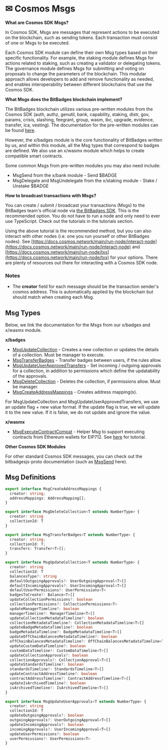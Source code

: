 # ✉ Cosmos Msgs

**What are Cosmos SDK Msgs?**

In Cosmos SDK, Msgs are messages that represent actions to be executed on the blockchain, such as sending tokens. Each transaction must consist of one or Msgs to be executed.

Each Cosmos SDK module can define their own Msg types based on their specific functionality. For example, the staking module defines Msgs for actions related to staking, such as creating a validator or delegating tokens. The governance module defines Msgs for submitting and voting on proposals to change the parameters of the blockchain. This modular approach allows developers to add and remove functionality as needed, and enables interoperability between different blockchains that use the Cosmos SDK.&#x20;

**What Msgs does the BitBadges blockchain implement?**

The BitBadges blockchain utilizes various pre-written modules from the Cosmos SDK (auth, authz, genutil, bank, capability, staking, distr, gov, params, crisis, slashing, feegrant, group, wasm, ibc, upgrade, evidence, transfer, ica, vesting). The documentation for the pre-written modules can be found [here](https://docs.cosmos.network/main/modules).&#x20;

However, the x/badges module is the core functionality of BitBadges written by us, and within this module, all the Msg types that correspond to badges are defined. We also use an x/wasmx module which helps to create compatible smart contracts.

Some common Msgs from pre-written modules you may also need include:

* MsgSend from the x/bank module - Send $BADGE
* MsgDelegate and MsgUndelegate from the x/staking module - Stake / Unstake $BADGE

**How to broadcast transactions with Msgs?**

You can create / submit / broadcast your transactions (Msgs) to the BitBadges team's official node via [the BitBadges SDK](../../sdk/broadcasting-and-signing-txs.md). This is the recommended option. You do not have to run a node and only need to ever use TypeScript. Check out the tutorials in the tutorials section.

Using the above tutorial is the recommended method, but you can also interact with other nodes (i.e. one you run yourself or other BitBadges nodes). See [https://docs.cosmos.network/main/run-node/interact-node](https://docs.cosmos.network/main/run-node/interact-node) and [https://docs.cosmos.network/main/run-node/txs](https://docs.cosmos.network/main/run-node/txs) for your options. There are plenty of resources out there for interacting with a Cosmos SDK node.

### Notes

* The **creator** field for each message should be the transaction sender's cosmos address. This is automatically applied by the blockchain but should match when creating each Msg.

## Msg Types

Below, we link the documentation for the Msgs from our x/badges and x/wasmx module.&#x20;

**x/badges**

* [MsgUpdateCollection](https://bitbadges.github.io/bitbadgesjs/packages/proto/docs/interfaces/MsgUpdateCollection.html) - Creates a new collection or updates the details of a collection. Must be manager to execute.
* [MsgTransferBadges](https://bitbadges.github.io/bitbadgesjs/packages/proto/docs/interfaces/MsgTransferBadges.html) - Transfer badges between users, if the rules allow.
* [MsgUpdateUserApprovedTransfers](https://bitbadges.github.io/bitbadgesjs/packages/proto/docs/interfaces/MsgUpdateUserApprovedTransfers.html) - Set incoming / outgoing approvals for a collection, in addition to permissions which define the updatability of the approvals.
* [MsgDeleteCollection](https://bitbadges.github.io/bitbadgesjs/packages/proto/docs/interfaces/MsgDeleteCollection.html) - Deletes the collection, if permissions allow. Must be manager.
* [MsgCreateAddressMappings](https://bitbadges.github.io/bitbadgesjs/packages/proto/docs/interfaces/MsgCreateAddressMappings.html) - Creates address mapping(s).



For MsgUpdateCollection and MsgUpdateUserApprovedTransfers, we use an update flag + new value format. If the update flag is true, we will update it to the new value. If it is false, we do not update and ignore the value.

**x/wasmx**

* [MsgExecuteContractCompat](https://bitbadges.github.io/bitbadgesjs/packages/proto/docs/interfaces/MsgExecuteContractCompat.html) - Helper Msg to support executing contracts from Ethereum wallets for EIP712. See [here](../tutorials/create-a-smart-contract.md) for tutorial.

**Other Cosmos SDK Modules**

For other standard Cosmos SDK messages, you can check out the bitbadgesjs-proto documentation (such as [MsgSend](https://bitbadges.github.io/bitbadgesjs/packages/proto/docs/interfaces/MsgSend.html) here).



## Msg Definitions

```typescript
export interface MsgCreateAddressMappings {
  creator: string;
  addressMappings: AddressMapping[];
}
```

```typescript
export interface MsgDeleteCollection<T extends NumberType> {
  creator: string
  collectionId: T
}
```

```typescript
export interface MsgTransferBadges<T extends NumberType> {
  creator: string;
  collectionId: T;
  transfers: Transfer<T>[];
}
```

```typescript
export interface MsgUpdateCollection<T extends NumberType> {
  creator: string
  collectionId: T
  balancesType?: string
  defaultOutgoingApprovals?: UserOutgoingApproval<T>[]
  defaultIncomingApprovals?: UserIncomingApproval<T>[]
  defaultUserPermissions?: UserPermissions<T>
  badgesToCreate?: Balance<T>[]
  updateCollectionPermissions?: boolean
  collectionPermissions?: CollectionPermissions<T>
  updateManagerTimeline?: boolean
  managerTimeline?: ManagerTimeline<T>[]
  updateCollectionMetadataTimeline?: boolean
  collectionMetadataTimeline?: CollectionMetadataTimeline<T>[]
  updateBadgeMetadataTimeline?: boolean
  badgeMetadataTimeline?: BadgeMetadataTimeline<T>[]
  updateOffChainBalancesMetadataTimeline?: boolean
  offChainBalancesMetadataTimeline?: OffChainBalancesMetadataTimeline<T>[]
  updateCustomDataTimeline?: boolean
  customDataTimeline?: CustomDataTimeline<T>[]
  updateCollectionApprovals?: boolean
  collectionApprovals?: CollectionApproval<T>[]
  updateStandardsTimeline?: boolean
  standardsTimeline?: StandardsTimeline<T>[]
  updateContractAddressTimeline?: boolean
  contractAddressTimeline?: ContractAddressTimeline<T>[]
  updateIsArchivedTimeline?: boolean
  isArchivedTimeline?: IsArchivedTimeline<T>[]
}
```

```typescript
export interface MsgUpdateUserApprovals<T extends NumberType> {
  creator: string
  collectionId: T
  updateOutgoingApprovals?: boolean
  outgoingApprovals?: UserOutgoingApproval<T>[]
  updateIncomingApprovals?: boolean
  incomingApprovals?: UserIncomingApproval<T>[]
  updateUserPermissions?: boolean
  userPermissions?: UserPermissions<T>
}
```
